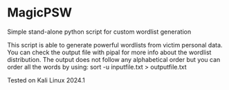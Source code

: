 # MagicPSW
Simple stand-alone python script for custom wordlist generation

This script is able to generate powerful wordlists from victim personal data. You can check the output file with pipal for more info about the wordlist distribution.
The output does not follow any alphabetical order but you can order all the words by using: sort -u inputfile.txt > outputfile.txt

Tested on Kali Linux 2024.1
